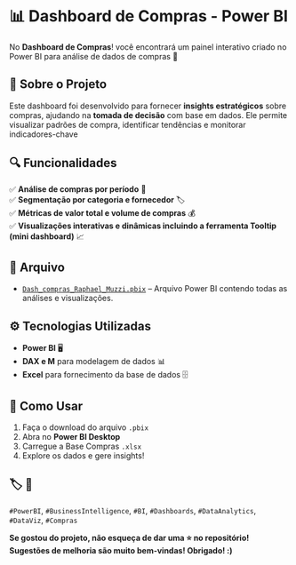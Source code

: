 # 📊 Dashboard de Compras - Power BI  

No **Dashboard de Compras**! você encontrará um painel interativo criado no Power BI para análise de dados de compras 🚀  

## 📌 Sobre o Projeto  
Este dashboard foi desenvolvido para fornecer **insights estratégicos** sobre compras, ajudando na **tomada de decisão** com base em dados.
Ele permite visualizar padrões de compra, identificar tendências e monitorar indicadores-chave  

## 🔍 Funcionalidades  
✅ **Análise de compras por período** 📅  
✅ **Segmentação por categoria e fornecedor** 🏷️  
✅ **Métricas de valor total e volume de compras** 💰  
✅ **Visualizações interativas e dinâmicas incluindo a ferramenta Tooltip (mini dashboard)** 📈

## 📂 Arquivo  
- [`Dash_compras_Raphael_Muzzi.pbix`](Dash_compras_Raphael_Muzzi.pbix) – Arquivo Power BI contendo todas as análises e visualizações.

## ⚙️ Tecnologias Utilizadas  
- **Power BI** 🖥️  
- **DAX e M** para modelagem de dados 📊  
- **Excel** para fornecimento da base de dados 🗄️  

## 🚀 Como Usar  
1. Faça o download do arquivo `.pbix`  
2. Abra no **Power BI Desktop**  
3. Carregue a Base Compras `.xlsx`  
4. Explore os dados e gere insights!  

## 🏷️ 🔗
`#PowerBI`, `#BusinessIntelligence`, `#BI`, `#Dashboards`, `#DataAnalytics`, `#DataViz`, `#Compras`

**Se gostou do projeto, não esqueça de dar uma ⭐ no repositório!**
**Sugestões de melhoria são muito bem-vindas! Obrigado! :)**
  
